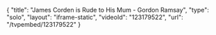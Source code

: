 {
    "title": "James Corden is Rude to His Mum - Gordon Ramsay",
    "type": "solo",
    "layout": "iframe-static",
    "videoId": "123179522",
    "url": "\/tvpembed\/123179522"
}
